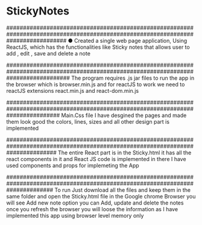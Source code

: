 # StickyNotes

##################################################################################################################################
●   Created a single web page application, Using ReactJS, which has the functionalities like Sticky notes that allows user to add , edit , save and delete a note

###################################################################################################################################
The program requires .js jar files to run the app in the browser which is browser.min.js and for reactJS to work we need to reactJS extensions react.min.js and react-dom.min.js 

################################################################################################################################
Main.Css file I have desgined the pages and made them look good the colors, lines, sizes and all other design part is implemented 

###############################################################################################################################
The entire React part is in the Sticky.html it has all the react components in it and React JS code is implemented in there I have used components and props for implemeting the App 

##############################################################################################################################
To run Just download all the files and keep them in the same folder and open the Sticky.html file in the Google chrome Browser you will see 
Add new note option you can Add, update and delete the notes once you refresh the browser you will loose the information as I have implemented this app using browser level memory only
